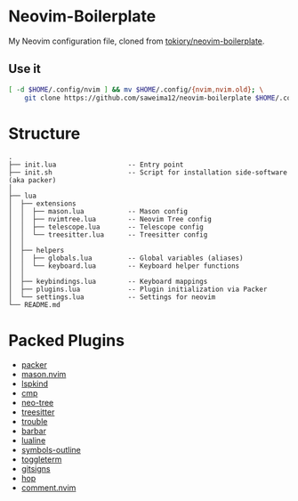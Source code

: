 # Neovim-Boilerplate

My Neovim configuration file, cloned from [tokiory/neovim-boilerplate](https://github.com/tokiory/neovim-boilerplate).

## Use it

```bash
[ -d $HOME/.config/nvim ] && mv $HOME/.config/{nvim,nvim.old}; \
    git clone https://github.com/saweima12/neovim-boilerplate $HOME/.config/nvim
```

# Structure

```
.
├── init.lua                  -- Entry point
├── init.sh                   -- Script for installation side-software (aka packer)
│
├── lua
│  ├── extensions
│  │  ├── mason.lua           -- Mason config
│  │  ├── nvimtree.lua        -- Neovim Tree config
│  │  ├── telescope.lua       -- Telescope config
│  │  └── treesitter.lua      -- Treesitter config
│  │
│  ├── helpers
│  │  ├── globals.lua         -- Global variables (aliases)
│  │  └── keyboard.lua        -- Keyboard helper functions
│  │
│  ├── keybindings.lua        -- Keyboard mappings
│  ├── plugins.lua            -- Plugin initialization via Packer
│  └── settings.lua           -- Settings for neovim
└── README.md
```

# Packed Plugins

- [packer](https://github.com/wbthomason/packer.nvim)
- [mason.nvim](https://github.com/williamboman/mason.nvim)
- [lspkind](https://github.com/onsails/lspkind.nvim)
- [cmp](https://github.com/hrsh7th/nvim-cmp)
- [neo-tree](https://github.com/nvim-neo-tree/neo-tree.nvim)
- [treesitter](https://github.com/tree-sitter/tree-sitter)
- [trouble](https://github.com/folke/trouble.nvim)
- [barbar](https://github.com/romgrk/barbar.nvim)
- [lualine](https://github.com/nvim-lualine/lualine.nvim)
- [symbols-outline](https://github.com/simrat39/symbols-outline.nvim)
- [toggleterm](https://github.com/akinsho/toggleterm.nvim)
- [gitsigns](https://github.com/lewis6991/gitsigns.nvim)
- [hop](https://github.com/phaazon/hop.nvim)
- [comment.nvim](https://github.com/numToStr/Comment.nvim)

